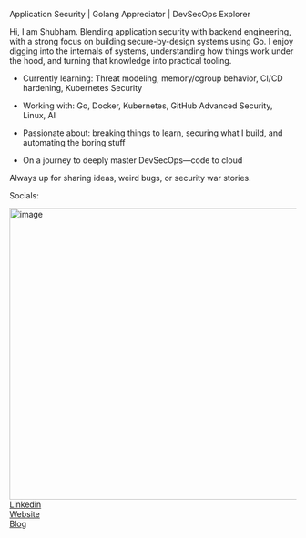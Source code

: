 Application Security |  Golang Appreciator |  DevSecOps Explorer

Hi, I am Shubham. Blending application security with backend engineering, with a strong focus on building secure-by-design systems using Go. I enjoy digging into the internals of systems, understanding how things work under the hood, and turning that knowledge into practical tooling.

- Currently learning: Threat modeling,  memory/cgroup behavior, CI/CD hardening, Kubernetes Security

- Working with: Go, Docker, Kubernetes, GitHub Advanced Security, Linux, AI

- Passionate about: breaking things to learn, securing what I build, and automating the boring stuff

- On a journey to deeply master DevSecOps—code to cloud

Always up for sharing ideas, weird bugs, or security war stories.

Socials:

<img width="512" height="512" alt="image" src="https://github.com/user-attachments/assets/342f5736-61c1-45b3-b9f9-4f280b29f22a" /> [Linkedin](https://linkedin.com/in/shuhey)   
[Website](https://securenimbus.cloud)    
[Blog](https://dev.to/shubham_choubey)       

